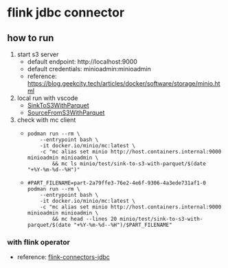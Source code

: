 # flink jdbc connector

## how to run

1. start s3 server
    * default endpoint: http://localhost:9000
    * default credentials: minioadmin:minioadmin
    * reference: https://blog.geekcity.tech/articles/docker/software/storage/minio.html
2. local run with vscode
    * [SinkToS3WithParquet](src/main/java/tech/geekcity/flink/connectors/s3/SinkToS3WithParquet.java)
    * [SourceFromS3WithParquet](src/main/java/tech/geekcity/flink/connectors/s3/SourceFromS3WithParquet.java)
3. check with mc client
    * ```shell
      podman run --rm \
          --entrypoint bash \
          -it docker.io/minio/mc:latest \
          -c "mc alias set minio http://host.containers.internal:9000 minioadmin minioadmin \
              && mc ls minio/test/sink-to-s3-with-parquet/$(date "+%Y-%m-%d--%H")"
      ```
    * ```shell
      #PART_FILENAME=part-2a79ffe3-76e2-4e6f-9306-4a3ede731af1-0
      podman run --rm \
          --entrypoint bash \
          -it docker.io/minio/mc:latest \
          -c "mc alias set minio http://host.containers.internal:9000 minioadmin minioadmin \
              && mc head --lines 20 minio/test/sink-to-s3-with-parquet/$(date "+%Y-%m-%d--%H")/$PART_FILENAME"
      ```

### with flink operator

* reference: [flink-connectors-jdbc](https://blog.geekcity.tech/articles/kubernetes/flink/s3-with-parquet/)
